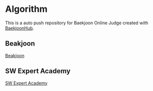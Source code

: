 # Algorithm
This is a auto push repository for Baekjoon Online Judge created with [BaekjoonHub](https://github.com/BaekjoonHub/BaekjoonHub).

## Beakjoon
[Beakjoon](https://www.acmicpc.net/user/kookjd7759)

## SW Expert Academy
[SW Expert Academy](https://swexpertacademy.com/main/userpage/userInformation.do#)
